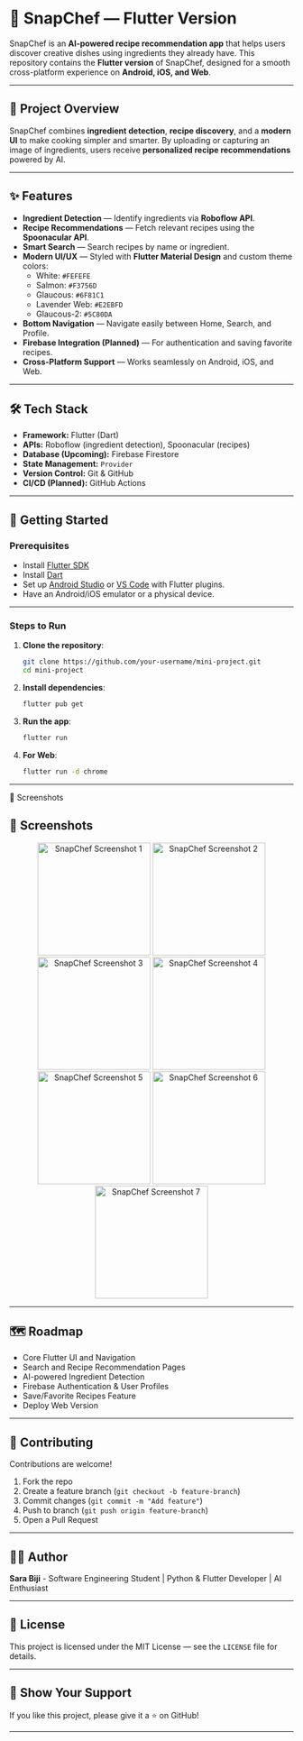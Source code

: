 
# 🍳 SnapChef — Flutter Version

SnapChef is an **AI-powered recipe recommendation app** that helps users discover creative dishes using ingredients they already have. This repository contains the **Flutter version** of SnapChef, designed for a smooth cross-platform experience on **Android, iOS, and Web**.

-----

## 📖 Project Overview

SnapChef combines **ingredient detection**, **recipe discovery**, and a **modern UI** to make cooking simpler and smarter. By uploading or capturing an image of ingredients, users receive **personalized recipe recommendations** powered by AI.

-----

## ✨ Features

  * **Ingredient Detection** — Identify ingredients via **Roboflow API**.
  * **Recipe Recommendations** — Fetch relevant recipes using the **Spoonacular API**.
  * **Smart Search** — Search recipes by name or ingredient.
  * **Modern UI/UX** — Styled with **Flutter Material Design** and custom theme colors:
      * White: `#FEFEFE`
      * Salmon: `#F3756D`
      * Glaucous: `#6F81C1`
      * Lavender Web: `#E2EBFD`
      * Glaucous-2: `#5C80DA`
  * **Bottom Navigation** — Navigate easily between Home, Search, and Profile.
  * **Firebase Integration (Planned)** — For authentication and saving favorite recipes.
  * **Cross-Platform Support** — Works seamlessly on Android, iOS, and Web.

-----

## 🛠 Tech Stack

  * **Framework:** Flutter (Dart)
  * **APIs:** Roboflow (ingredient detection), Spoonacular (recipes)
  * **Database (Upcoming):** Firebase Firestore
  * **State Management:** `Provider`
  * **Version Control:** Git & GitHub
  * **CI/CD (Planned):** GitHub Actions

-----

## 🚀 Getting Started

### Prerequisites

  * Install [Flutter SDK](https://docs.flutter.dev/get-started/install)
  * Install [Dart](https://dart.dev/get-dart)
  * Set up [Android Studio](https://developer.android.com/studio) or [VS Code](https://code.visualstudio.com/) with Flutter plugins.
  * Have an Android/iOS emulator or a physical device.

-----

### Steps to Run

1.  **Clone the repository**:
    ```bash
    git clone https://github.com/your-username/mini-project.git
    cd mini-project
    ```
2.  **Install dependencies**:
    ```bash
    flutter pub get
    ```
3.  **Run the app**:
    ```bash
    flutter run
    ```
4.  **For Web**:
    ```bash
    flutter run -d chrome
    ```

-----

📸 Screenshots

## 📸 Screenshots

<p align="center">
  <img src="https://github.com/user-attachments/assets/79d218e0-8d5c-4f44-9368-38cc5ffa1eae" alt="SnapChef Screenshot 1" width="200"/>
  <img src="https://github.com/user-attachments/assets/c0e1638a-14e5-40d1-be30-60b326c8e7d9" alt="SnapChef Screenshot 2" width="200"/>
  <img src="https://github.com/user-attachments/assets/fbdbc100-1cb2-4d33-920e-f5ca47c999cb" alt="SnapChef Screenshot 3" width="200"/>
  <img src="https://github.com/user-attachments/assets/9e7b623b-855c-403a-bc0f-bd75a76716ae" alt="SnapChef Screenshot 4" width="200"/>
  <img src="https://github.com/user-attachments/assets/20f62f8c-18ed-407d-aea8-993a2e6f9ca2" alt="SnapChef Screenshot 5" width="200"/>
  <img src="https://github.com/user-attachments/assets/9256226b-9737-4f80-a5a6-638ad0adaa48" alt="SnapChef Screenshot 6" width="200"/>
  <img src="https://github.com/user-attachments/assets/be6dc52d-10ba-4e48-8a68-beecce10cd2f" alt="SnapChef Screenshot 7" width="200"/>
</p>


-----

## 🗺 Roadmap

  * Core Flutter UI and Navigation
  * Search and Recipe Recommendation Pages
  * AI-powered Ingredient Detection
  * Firebase Authentication & User Profiles
  * Save/Favorite Recipes Feature
  * Deploy Web Version

-----

## 🤝 Contributing

Contributions are welcome\!

1.  Fork the repo
2.  Create a feature branch (`git checkout -b feature-branch`)
3.  Commit changes (`git commit -m "Add feature"`)
4.  Push to branch (`git push origin feature-branch`)
5.  Open a Pull Request

-----

## 👨‍💻 Author

**Sara Biji** - Software Engineering Student | Python & Flutter Developer | AI Enthusiast

-----

## 📜 License

This project is licensed under the MIT License — see the `LICENSE` file for details.

-----

## 🌟 Show Your Support

If you like this project, please give it a ⭐ on GitHub\!

-----
